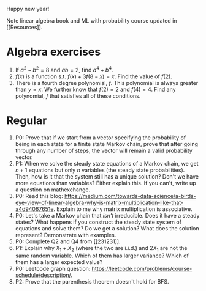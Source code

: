 Happy new year!

Note linear algebra book and ML with probability course updated in [[Resources]].
# Algebra exercises
1. If $a^2-b^2=8$ and $ab=2$, find $a^4+b^4$.
2. $f(x)$ is a function s.t. $f(x)+3f(8-x) = x$. Find the value of $f(2)$.
3. There is a fourth degree polynomial, $f$. This polynomial is always greater than $y=x$. We further know that $f(2)=2$ and $f(4)=4$. Find any polynomial, $f$ that satisfies all of these conditions.
# Regular
1. P0: Prove that if we start from a vector specifying the probability of being in each state for a finite state Markov chain, prove that after going through any number of steps, the vector will remain a valid probability vector.
2. P1: When we solve the steady state equations of a Markov chain, we get $n+1$ equations but only $n$ variables (the steady state probabilities). Then, how is it that the system still has a unique solution? Don't we have more equations than variables? Either explain this. If you can't, write up a question on mathexchange.
3. P0: Read this blog: https://medium.com/towards-data-science/a-birds-eye-view-of-linear-algebra-why-is-matrix-multiplication-like-that-a4d94067651e. Explain to me why matrix multiplication is associative.
4. P0: Let's take a Markov chain that *isn't* irreducible. Does it have a steady states? What happens if you construct the steady state system of equations and solve them? Do we get a solution? What does the solution represent? Demonstrate with examples.
5. P0: Complete Q2 and Q4 from [[231231]].
6. P1: Explain why $X_1+X_2$ (where the two are i.i.d.) and $2X_1$ are not the same random variable. Which of them has larger variance? Which of them has a larger expected value?
7. P0: Leetcode graph question: https://leetcode.com/problems/course-schedule/description/.
8. P2: Prove that the parenthesis theorem doesn't hold for BFS.
